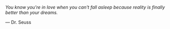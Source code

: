 *You know you're in love when you can't fall asleep because reality is finally better than your dreams.*

— Dr. Seuss